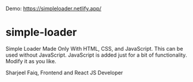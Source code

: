 Demo: https://simpleloader.netlify.app/

# simple-loader
Simple Loader Made Only With HTML, CSS, and JavaScript.
This can be used without JavaScript.
JavaScript is added just for a bit of functionality.
Modify it as you like.

Sharjeel Faiq,
Frontend and React JS Developer
